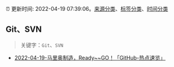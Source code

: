 :alarm_clock: 更新时间: 2022-04-19 07:39:06。[来源分类](../README.md)、[标签分类](../TAGS.md)、[时间分类](../TIMELINE.md)

## Git、SVN


> 关键字：`Git`、`SVN`



- [2022-04-19-马里奥制造，Ready~~GO！「GitHub-热点速览」](https://toutiao.io/k/70ltft5) 